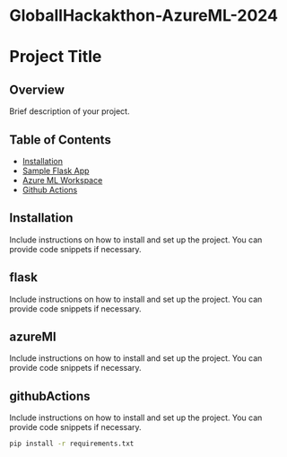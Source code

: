 # GloballHackakthon-AzureML-2024
# Project Title

## Overview

Brief description of your project.

## Table of Contents

- [Installation](#installation)
- [Sample Flask App](#flask)
- [Azure ML Workspace](#azureMl)
- [Github Actions](#githubActions)

## Installation

Include instructions on how to install and set up the project. You can provide code snippets if necessary.

## flask

Include instructions on how to install and set up the project. You can provide code snippets if necessary.

## azureMl

Include instructions on how to install and set up the project. You can provide code snippets if necessary.

## githubActions

Include instructions on how to install and set up the project. You can provide code snippets if necessary.

```bash
pip install -r requirements.txt
